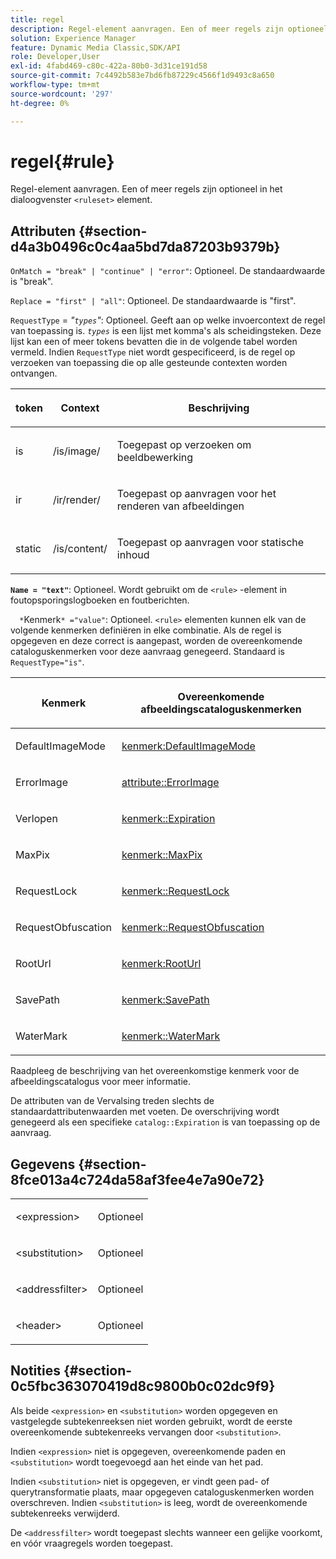 ```yaml
---
title: regel
description: Regel-element aanvragen. Een of meer regels zijn optioneel in het dialoogvenster <ruleset> element.
solution: Experience Manager
feature: Dynamic Media Classic,SDK/API
role: Developer,User
exl-id: 4fabd469-c80c-422a-80b0-3d31ce191d58
source-git-commit: 7c4492b583e7bd6fb87229c4566f1d9493c8a650
workflow-type: tm+mt
source-wordcount: '297'
ht-degree: 0%

---
```


# regel{#rule}

Regel-element aanvragen. Een of meer regels zijn optioneel in het dialoogvenster `<ruleset>` element.

## Attributen {#section-d4a3b0496c0c4aa5bd7da87203b9379b}

`OnMatch = "break" | "continue" | "error"`: Optioneel. De standaardwaarde is &quot;break&quot;.

`Replace = "first" | "all"`: Optioneel. De standaardwaarde is &quot;first&quot;.

`RequestType` = *&quot;`types`&quot;*: Optioneel. Geeft aan op welke invoercontext de regel van toepassing is. *`types`* is een lijst met komma&#39;s als scheidingsteken. Deze lijst kan een of meer tokens bevatten die in de volgende tabel worden vermeld. Indien `RequestType` niet wordt gespecificeerd, is de regel op verzoeken van toepassing die op alle gesteunde contexten worden ontvangen.

<table id="table_4935E1ED03624DA6AF3F8DC9AAA10237"> 
 <thead> 
  <tr> 
   <th class="entry"> <p><b>token</b> </p> </th> 
   <th class="entry"> <p><b>Context</b> </p> </th> 
   <th class="entry"> <p><b>Beschrijving</b> </p> </th> 
  </tr> 
 </thead>
 <tbody> 
  <tr> 
   <td> <p> <span class="codeph"> is</span> </p> </td> 
   <td> <p> <span class="filepath"> /is/image/</span> </p> </td> 
   <td> <p>Toegepast op verzoeken om beeldbewerking </p> </td> 
  </tr> 
  <tr> 
   <td> <p> <span class="codeph"> ir</span> </p> </td> 
   <td> <p> <span class="filepath"> /ir/render/</span> </p> </td> 
   <td> <p>Toegepast op aanvragen voor het renderen van afbeeldingen </p> </td> 
  </tr> 
  <tr> 
   <td> <p> <span class="codeph"> static</span> </p> </td> 
   <td> <p> <span class="filepath"> /is/content/</span> </p> </td> 
   <td> <p>Toegepast op aanvragen voor statische inhoud </p> </td> 
  </tr> 
 </tbody> 
</table>

**`Name = "text"`**: Optioneel. Wordt gebruikt om de `<rule>` -element in foutopsporingslogboeken en foutberichten.

`  *`Kenmerk`* ="value"`: Optioneel. `<rule>` elementen kunnen elk van de volgende kenmerken definiëren in elke combinatie. Als de regel is opgegeven en deze correct is aangepast, worden de overeenkomende cataloguskenmerken voor deze aanvraag genegeerd. Standaard is `RequestType="is"`.

<table id="table_67AED5BEADDF4DAC99B5EF46438C1ABC"> 
 <thead> 
  <tr> 
   <th class="entry"> <b> <span class="varname"> Kenmerk </span> </b> </th> 
   <th class="entry"> <p>Overeenkomende afbeeldingscataloguskenmerken </p> </th> 
  </tr> 
 </thead>
 <tbody> 
  <tr> 
   <td> <p> <span class="codeph"> DefaultImageMode</span> </p> </td> 
   <td> <p><a href="../../../../../is-api/image-catalog/image-serving-api-ref/c-image-catalog-reference/c-attributes-reference/r-defaultimagemode.md#reference-8a996af162f84e46bbe9e6e0d4e26782" type="reference" format="dita" scope="local"> kenmerk:DefaultImageMode</a> </p> </td> 
  </tr> 
  <tr> 
   <td> <p> <span class="codeph"> ErrorImage</span> </p> </td> 
   <td> <p><a href="../../../../../is-api/image-catalog/image-serving-api-ref/c-image-catalog-reference/c-attributes-reference/r-errorimage.md#reference-c494d5d8b2584fe3800f35baabd0292c" type="reference" format="dita" scope="local"> attribute::ErrorImage</a> </p> </td> 
  </tr> 
  <tr> 
   <td> <p> <span class="codeph"> Verlopen</span> </p> </td> 
   <td> <p> <a href="../../../../../is-api/image-catalog/image-serving-api-ref/c-image-catalog-reference/c-attributes-reference/r-expiration.md#reference-a0bf4686425d4e00b8014c4950fb62b7" type="reference" format="dita" scope="local"> kenmerk::Expiration</a> </p> </td> 
  </tr> 
  <tr> 
   <td> <p> <span class="codeph"> MaxPix</span> </p> </td> 
   <td> <p><a href="../../../../../is-api/image-catalog/image-serving-api-ref/c-image-catalog-reference/c-attributes-reference/r-maxpix.md#reference-e167d396ac794079ba8b5e6eb16eeda5" type="reference" format="dita" scope="local"> kenmerk::MaxPix </a> </p> </td> 
  </tr> 
  <tr> 
   <td> <p> <span class="codeph"> RequestLock</span> </p> </td> 
   <td> <p> <a href="../../../../../is-api/image-catalog/image-serving-api-ref/c-image-catalog-reference/c-attributes-reference/r-requestlock.md#reference-8bbe2f581be847d3b9fa123e8e5e94b0" type="reference" format="dita" scope="local"> kenmerk::RequestLock</a> </p> </td> 
  </tr> 
  <tr> 
   <td> <p> <span class="codeph"> RequestObfuscation</span> </p> </td> 
   <td> <p> <a href="../../../../../is-api/image-catalog/image-serving-api-ref/c-image-catalog-reference/c-attributes-reference/r-requestobfuscation.md#reference-730a3330253343f893419ebd52baf0bd" type="reference" format="dita" scope="local"> kenmerk::RequestObfuscation</a> </p> </td> 
  </tr> 
  <tr> 
   <td> <p> <span class="codeph"> RootUrl</span> </p> </td> 
   <td> <p> <a href="../../../../../is-api/image-catalog/image-serving-api-ref/c-image-catalog-reference/c-attributes-reference/r-rooturl.md#reference-3b0e43881020409cbe642366913cf137" type="reference" format="dita" scope="local"> kenmerk:RootUrl</a> </p> </td> 
  </tr> 
  <tr> 
   <td> <p> <span class="codeph"> SavePath</span> </p> </td> 
   <td> <p> <a href="../../../../../is-api/image-catalog/image-serving-api-ref/c-image-catalog-reference/c-attributes-reference/r-savepath.md#reference-9c4686dc153b41d8a0751cde83615432" type="reference" format="dita" scope="local"> kenmerk:SavePath</a> </p> </td> 
  </tr> 
  <tr> 
   <td> <p> <span class="codeph"> WaterMark</span> </p> </td> 
   <td> <p><a href="../../../../../is-api/image-catalog/image-serving-api-ref/c-image-catalog-reference/c-attributes-reference/r-watermark.md#reference-942b50acb2dd43a5ae498dc41ea9ac9b" type="reference" format="dita" scope="local"> kenmerk::WaterMark</a> </p> </td> 
  </tr> 
 </tbody> 
</table>

Raadpleeg de beschrijving van het overeenkomstige kenmerk voor de afbeeldingscatalogus voor meer informatie.

De attributen van de Vervalsing treden slechts de standaardattributenwaarden met voeten. De overschrijving wordt genegeerd als een specifieke `catalog::Expiration` is van toepassing op de aanvraag.

## Gegevens {#section-8fce013a4c724da58af3fee4e7a90e72}

<table id="simpletable_4F1C03671DA942A3A332B2C686A63C52"> 
 <tr class="strow"> 
  <td class="stentry"> <p><span class="codeph"> &lt;expression&gt;</span> </p></td> 
  <td class="stentry"> <p>Optioneel </p></td> 
 </tr> 
 <tr class="strow"> 
  <td class="stentry"> <p><span class="codeph"> &lt;substitution&gt;</span> </p></td> 
  <td class="stentry"> <p>Optioneel </p></td> 
 </tr> 
 <tr class="strow"> 
  <td class="stentry"> <p><span class="codeph"> &lt;addressfilter&gt;</span> </p></td> 
  <td class="stentry"> <p>Optioneel </p></td> 
 </tr> 
 <tr class="strow"> 
  <td class="stentry"> <p><span class="codeph"> &lt;header&gt;</span> </p></td> 
  <td class="stentry"> <p>Optioneel </p></td> 
 </tr> 
</table>

## Notities {#section-0c5fbc363070419d8c9800b0c02dc9f9}

Als beide `<expression>` en `<substitution>` worden opgegeven en vastgelegde subtekenreeksen niet worden gebruikt, wordt de eerste overeenkomende subtekenreeks vervangen door `<substitution>`.

Indien `<expression>` niet is opgegeven, overeenkomende paden en `<substitution>` wordt toegevoegd aan het einde van het pad.

Indien `<substitution>` niet is opgegeven, er vindt geen pad- of querytransformatie plaats, maar opgegeven cataloguskenmerken worden overschreven. Indien `<substitution>` is leeg, wordt de overeenkomende subtekenreeks verwijderd.

De `<addressfilter>` wordt toegepast slechts wanneer een gelijke voorkomt, en vóór vraagregels worden toegepast.
